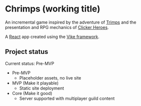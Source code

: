 # Chrimps (working title)

An incremental game inspired by the adventure of [Trimps](https://trimps.github.io/) and the presentation and RPG mechanics of [Clicker Heroes](https://www.clickerheroes.com/).

A [React](https://react.dev/) app created using the [Vike framework](https://vike.dev/).

## Project status

Current status: Pre-MVP

- Pre-MVP
  - Placeholder assets, no live site
- MVP (Make it playable)
  - Static site deployment
- Core (Make it good)
  - Server supported with multiplayer guild content
